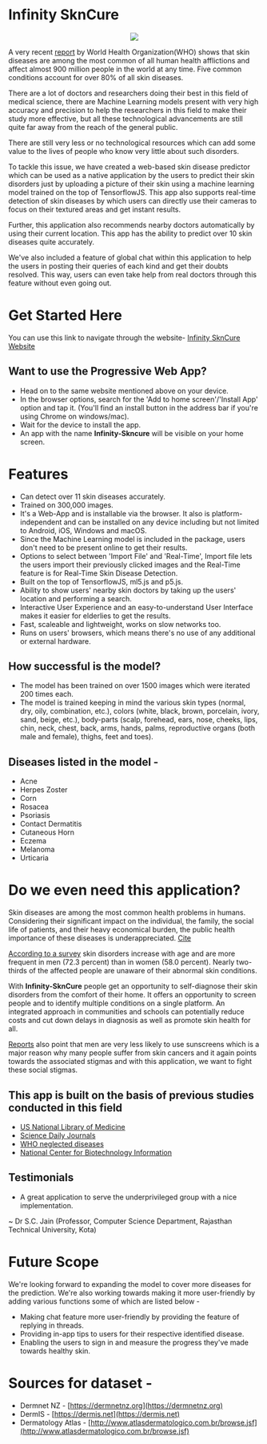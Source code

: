 # Infinity SknCure

<p align="center"><img src="https://github.com/ishubham21/infinity-skncure/blob/master/imgs/logo.png"></p>

A very recent [report](https://www.who.int/neglected_diseases/news/WHO-publishes-pictorial-training-guide-on-neglected-skin-disease/en/) by World Health Organization(WHO) shows that skin diseases are among the most common of all human health afflictions and affect almost 900 million people in the world at any time. Five common conditions account for over 80% of all skin diseases.

There are a lot of doctors and researchers doing their best in this field of medical science, there are Machine Learning models present with very high accuracy and precision to help the researchers in this field to make their study more effective, but all these technological advancements are still quite far away from the reach of the general public. 

There are still very less or no technological resources which can add some value to the lives of people who know very little about such disorders.

To tackle this issue, we have created a web-based skin disease predictor which can be used as a native application by the users to predict their skin disorders just by uploading a picture of their skin using a machine learning model trained on the top of TensorflowJS. This app also supports real-time detection of skin diseases by which users can directly use their cameras to focus on their textured areas and get instant results. 

Further, this application also recommends nearby doctors automatically by using their current location. This app has the ability to predict over 10 skin diseases quite accurately.

We've also included a feature of global chat within this application to help the users in posting their queries of each kind and get their doubts resolved. This way, users can even take help from real doctors through this feature without even going out.

# Get Started Here

You can use this link to navigate through the website- [Infinity SknCure Website](https://ishubham21.github.io/infinity-skncure) 

## Want to use the Progressive Web App?

 * Head on to the same website mentioned above on your device.
 * In the browser options, search for the 'Add to home screen'/'Install App' option and tap it. (You'll find an install button in the address bar if you're using Chrome on windows/mac).
 * Wait for the device to install the app. 
 * An app with the name **Infinity-Skncure** will be visible on your home screen.

# Features

* Can detect over 11 skin diseases accurately.
* Trained on 300,000 images.
* It's a Web-App and is installable via the browser. It also is platform-independent and can be installed on any device including but not limited to Android, iOS, Windows and macOS.
* Since the Machine Learning model is included in the package, users don't need to be present online to get their results. 
* Options to select between 'Import File' and 'Real-Time', Import file lets the users import their previously clicked images and the Real-Time feature is for Real-Time Skin Disease Detection.
* Built on the top of TensorflowJS, ml5.js and p5.js.
* Ability to show users' nearby skin doctors by taking up the users' location and performing a search.
* Interactive User Experience and an easy-to-understand User Interface makes it easier for elderlies to get the results.
* Fast, scaleable and lightweight, works on slow networks too.
* Runs on users' browsers, which means there's no use of any additional or external hardware.

## How successful is the model?

* The model has been trained on over 1500 images which were iterated 200 times each.
* The model is trained keeping in mind the various skin types (normal, dry, oily, combination, etc.), colors (white, black, brown, porcelain, ivory, sand, beige, etc.), body-parts (scalp, forehead, ears, nose, cheeks, lips, chin, neck, chest, back, arms, hands, palms, reproductive organs (both male and female), thighs, feet and toes). 

## Diseases listed in the model - 
* Acne
* Herpes Zoster
* Corn
* Rosacea
* Psoriasis
* Contact Dermatitis
* Cutaneous Horn
* Eczema
* Melanoma
* Urticaria

# Do we even need this application?

Skin diseases are among the most common health problems in humans. Considering their significant impact on the individual, the family, the social life of patients, and their heavy economical burden, the public health importance of these diseases is underappreciated. [Cite](https://pubmed.ncbi.nlm.nih.gov/19254651/)

[According to a survey](https://www.sciencedaily.com/releases/2019/03/190320102041.htm#:~:text=The%20most%20common%20diagnoses%20were,of%20their%20abnormal%20skin%20findings.) skin disorders increase with age and are more frequent in men (72.3 percent) than in women (58.0 percent). Nearly two-thirds of the affected people are unaware of their abnormal skin conditions.

With **Infinity-SknCure** people get an opportunity to self-diagnose their skin disorders from the comfort of their home. It offers an opportunity to screen people and to identify multiple conditions on a single platform. An integrated approach in communities and schools can potentially reduce costs and cut down delays in diagnosis as well as promote skin health for all.

[Reports](https://www.canwelivebetter.bayer.com/health/tanning-delusion-why-do-we-ignore-risks-skin-cancer) also point that men are very less likely to use sunscreens which is a major reason why many people suffer from skin cancers and it again points towards the associated stigmas and with this application, we want to fight these social stigmas.

## This app is built on the basis of previous studies conducted in this field

* [US National Library of Medicine](https://www.ncbi.nlm.nih.gov/pmc/articles/PMC5718374/)
* [Science Daily Journals](https://www.sciencedaily.com/releases/2019/03/190320102041.htm#:~:text=The%20most%20common%20diagnoses%20were,of%20their%20abnormal%20skin%20findings.)
* [WHO neglected diseases](https://www.who.int/neglected_diseases/zoonoses/en/)
* [National Center for Biotechnology Information](https://pubmed.ncbi.nlm.nih.gov)

## Testimonials

* A great application to serve the underprivileged group with a nice implementation.

~ Dr S.C. Jain (Professor, Computer Science Department, Rajasthan Technical University, Kota)

# Future Scope

We're looking forward to expanding the model to cover more diseases for the prediction. We're also working towards making it more user-friendly by adding various functions some of which are listed below - 

* Making chat feature more user-friendly by providing the feature of replying in threads.
* Providing in-app tips to users for their respective identified disease. 
* Enabling the users to sign in and measure the progress they've made towards healthy skin.

# Sources for dataset -
* Dermnet NZ - [https://dermnetnz.org](https://dermnetnz.org)
* DermIS - [https://dermis.net](https://dermis.net)
* Dermatology Atlas - [http://www.atlasdermatologico.com.br/browse.jsf](http://www.atlasdermatologico.com.br/browse.jsf)
